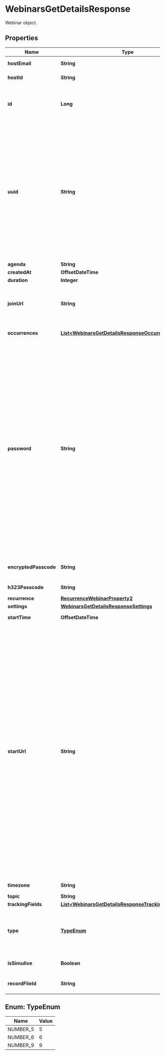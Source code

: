 

# WebinarsGetDetailsResponse

Webinar object.

## Properties

| Name | Type | Description | Notes |
|------------ | ------------- | ------------- | -------------|
|**hostEmail** | **String** | Email address of the meeting host. |  [optional] |
|**hostId** | **String** | ID of the user set as host of webinar. |  [optional] |
|**id** | **Long** | Webinar ID in **long** format(represented as int64 data type in JSON), also known as the webinar number. |  [optional] |
|**uuid** | **String** | Unique webinar ID. Each webinar instance will generate its own webinar UUID. After a webinar ends, a new UUID is generated for the next instance of the webinar. Retrieve a list of UUIDs from past webinar instances using the [**List past webinar instances**](https://developers.zoom.us) API. [Double encode](https://developers.zoom.us/docs/api/rest/using-zoom-apis/#meeting-id-and-uuid) your UUID when using it for API calls if the UUID begins with a &#x60;/&#x60; or contains &#x60;//&#x60; in it.   |  [optional] |
|**agenda** | **String** | Webinar agenda. |  [optional] |
|**createdAt** | **OffsetDateTime** | Create time. |  [optional] |
|**duration** | **Integer** | Webinar duration. |  [optional] |
|**joinUrl** | **String** | URL to join the webinar. Only share this URL with the users who should be invited to the webinar. |  [optional] |
|**occurrences** | [**List&lt;WebinarsGetDetailsResponseOccurrencesInner&gt;**](WebinarsGetDetailsResponseOccurrencesInner.md) | Array of occurrence objects. |  [optional] |
|**password** | **String** | Webinar passcode.   If **Require a passcode when scheduling new meetings** setting has been **enabled** **and** [locked](https://support.zoom.us/hc/en-us/articles/115005269866-Using-Tiered-Settings#locked) for the user, the passcode field will be autogenerated for the Webinar in the response even if it is not provided in the API request.           **Note:** If the account owner or the admin has configured [minimum passcode requirement settings](https://support.zoom.us/hc/en-us/articles/360033559832-Meeting-and-webinar-passwords#h_a427384b-e383-4f80-864d-794bf0a37604), the passcode value provided here must meet those requirements.         If the requirements are enabled, you can view those requirements by calling either the [**Get user settings**](https://developers.zoom.us) API or the [**Get account settings**](https://developers.zoom.us) API. |  [optional] |
|**encryptedPasscode** | **String** | Encrypted passcode for third party endpoints (H323/SIP). |  [optional] |
|**h323Passcode** | **String** | H.323/SIP room system passcode. |  [optional] |
|**recurrence** | [**RecurrenceWebinarProperty2**](RecurrenceWebinarProperty2.md) |  |  [optional] |
|**settings** | [**WebinarsGetDetailsResponseSettings**](WebinarsGetDetailsResponseSettings.md) |  |  [optional] |
|**startTime** | **OffsetDateTime** | Webinar start time in GMT/UTC. |  [optional] |
|**startUrl** | **String** |     The &#x60;start_url&#x60; of a webinar is a URL using which a host or an alternative host can start the webinar. This URL should only be used by the host of the meeting and should not be shared with anyone other than the host of the webinar.   The expiration time for the &#x60;start_url&#x60; field listed in the response of the [**Create a webinar**](https://developers.zoom.us) API is two hours for all regular users.    For users created using the &#x60;custCreate&#x60; option via the [**Create users**](https://developers.zoom.us) API, the expiration time of the &#x60;start_url&#x60; field is 90 days.   For security reasons, to retrieve the latest value for the &#x60;start_url&#x60; field programmatically (after expiry), you must call the [**Get a webinar**](https://developers.zoom.us) API and refer to the value of the &#x60;start_url&#x60; field in the response.     |  [optional] |
|**timezone** | **String** | Time zone to format &#x60;start_time&#x60;. |  [optional] |
|**topic** | **String** | Webinar topic. |  [optional] |
|**trackingFields** | [**List&lt;WebinarsGetDetailsResponseTrackingFieldsInner&gt;**](WebinarsGetDetailsResponseTrackingFieldsInner.md) | Tracking fields. |  [optional] |
|**type** | [**TypeEnum**](#TypeEnum) | Webinar types.   &#x60;5&#x60; - Webinar.    &#x60;6&#x60; - Recurring webinar with no fixed time.    &#x60;9&#x60; - Recurring webinar with a fixed time. |  [optional] |
|**isSimulive** | **Boolean** | Whether the webinar is &#x60;simulive&#x60;. |  [optional] |
|**recordFileId** | **String** | The previously recorded file&#39;s ID for &#x60;simulive&#x60;. |  [optional] |



## Enum: TypeEnum

| Name | Value |
|---- | -----|
| NUMBER_5 | 5 |
| NUMBER_6 | 6 |
| NUMBER_9 | 9 |



